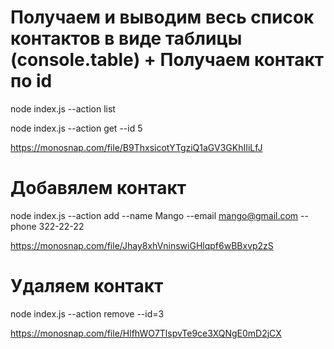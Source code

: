 # Получаем и выводим весь список контактов в виде таблицы (console.table) + Получаем контакт по id

 node index.js --action list

 node index.js --action get --id 5

https://monosnap.com/file/B9ThxsicotYTgziQ1aGV3GKhIIiLfJ

# Добавялем контакт

 node index.js --action add --name Mango --email mango@gmail.com --phone 322-22-22

https://monosnap.com/file/Jhay8xhVninswiGHlqpf6wBBxvp2zS

# Удаляем контакт

 node index.js --action remove --id=3

https://monosnap.com/file/HlfhWO7TlspvTe9ce3XQNgE0mD2jCX
